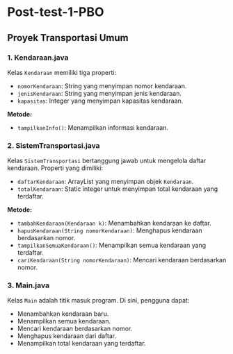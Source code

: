 # Post-test-1-PBO
## Proyek Transportasi Umum
### 1. Kendaraan.java
Kelas `Kendaraan` memiliki tiga properti:
- `nomorKendaraan`: String yang menyimpan nomor kendaraan.
- `jenisKendaraan`: String yang menyimpan jenis kendaraan.
- `kapasitas`: Integer yang menyimpan kapasitas kendaraan.

**Metode:**
- `tampilkanInfo()`: Menampilkan informasi kendaraan.

### 2. SistemTransportasi.java
Kelas `SistemTransportasi` bertanggung jawab untuk mengelola daftar kendaraan. Properti yang dimiliki:
- `daftarKendaraan`: ArrayList yang menyimpan objek `Kendaraan`.
- `totalKendaraan`: Static integer untuk menyimpan total kendaraan yang terdaftar.

**Metode:**
- `tambahKendaraan(Kendaraan k)`: Menambahkan kendaraan ke daftar.
- `hapusKendaraan(String nomorKendaraan)`: Menghapus kendaraan berdasarkan nomor.
- `tampilkanSemuaKendaraan()`: Menampilkan semua kendaraan yang terdaftar.
- `cariKendaraan(String nomorKendaraan)`: Mencari kendaraan berdasarkan nomor.

### 3. Main.java
Kelas `Main` adalah titik masuk program. Di sini, pengguna dapat:
- Menambahkan kendaraan baru.
- Menampilkan semua kendaraan.
- Mencari kendaraan berdasarkan nomor.
- Menghapus kendaraan dari daftar.
- Menampilkan total kendaraan yang terdaftar.
